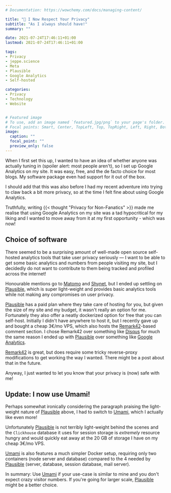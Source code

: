 ```yaml
---
# Documentation: https://wowchemy.com/docs/managing-content/

title: "😬 I Now Respect Your Privacy"
subtitle: "As I always should have!"
summary: ""

date: 2021-07-24T17:46:11+01:00
lastmod: 2021-07-24T17:46:11+01:00

tags:
- Privacy
- jeppe.science
- Meta
- Plausible
- Google Analytics
- Self-hosted

categories:
- Privacy
- Technology
- Website


# Featured image
# To use, add an image named `featured.jpg/png` to your page's folder.
# Focal points: Smart, Center, TopLeft, Top, TopRight, Left, Right, BottomLeft, Bottom, BottomRight.
image:
  caption: ""
  focal_point: ""
  preview_only: false
---
```


When I first set this up, I wanted to have an idea of whether anyone was actually tuning in (spoiler alert: most people aren't), so I set up Google Analytics on my site. It was easy, free, and the de facto choice for most blogs. My software package even had support for it out of the box.

I should add that this was also before I had my recent adventure into trying to claw back a bit more privacy, so at the time I felt fine about using Google Analytics.

Truthfully, writing {{< thought "Privacy for Non-Fanatics" >}} made me realise that using Google Analytics on my site was a tad hypocritical for my liking and I wanted to move away from it at my first opportunity - which was now!

## Choice of software

There seemed to be a surprising amount of well-made open source self-hosted analytics tools that take user privacy seriously — I want to be able to get some basic analytics and numbers from people visiting my site, but I decidedly do not want to contribute to them being tracked and profiled across the internet!

Honourable mentions go to [Matomo] and [Shynet], but I ended up settling on [Plausible], which is super light-weight and provides basic analytics tools while not making any compromises on user privacy.

[Plausible] has a paid plan where they take care of hosting for you, but given the size of my site and my budget, it wasn't really an option for me. Fortunately they also offer a neatly dockerized option for free that you can self-host. Initially I didn't have anywhere to host it, but I recently gave up and bought a cheap 3€/mo VPS, which also hosts the [Remark42]-based comment section. I chose Remark42 over something like [Disqus] for much the same reason I ended up with [Plausible] over something like [Google Analytics].

[Remark42] is great, but does require some tricky reverse-proxy modifications to get working the way I wanted. There might be a post about that in the future.

Anyway, I just wanted to let you know that your privacy is (now) safe with me!

## Update: I now use Umami!

Perhaps somewhat ironically considering the paragraph praising the light-weight nature
of [Plausible] above, I had to switch to [Umami], which I actually like even more!

Unfortunately [Plausible] is not terribly light-weight behind the scenes and the `Clickhouse`
database it uses for session storage is _extremely_ resource hungry and would
quickly eat away at the 20 GB of storage I have on my cheap 3€/mo VPS.

[Umami] is also features a much simpler Docker setup, requiring only two containers (node server and database)
compared to the 4 needed by [Plausible] (server, database, session database, mail server).

In summary: Use [Umami] if your use-case is similar to mine and you don't expect
crazy visitor numbers. If you're going for larger scale, [Plausible] might be a better
choice.

[Matomo]: https://matomo.org/
[Shynet]: https://github.com/milesmcc/shynet
[Plausible]: https://plausible.io/
[Remark42]: https://remark42.com/
[Disqus]: https://disqus.com/
[Google Analytics]: https://marketingplatform.google.com/about/analytics/
[Umami]: https://umami.is/

